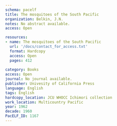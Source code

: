 ```yaml
---
schema: pacelf
title: The mosquitoes of the South Pacific
organization: Belkin, J.N.
notes: No abstract available.
access: Open

resources:
- name: The mosquitoes of the South Pacific
  url: '/docs/contact_for_access.txt'
  format: Hardcopy
  access: Open
  pages: 412
 
category: Books
access: Open
journal: No journal available.
publisher: Univesity of California Press
language: English 
tags: English 
hardcopy_location: JCU WHOCC Ichimori collection
work_location: Multicountry Pacific
year: 1962
decade: 1960
PacELF_ID: 1167
---
```

